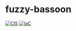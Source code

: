 # fuzzy-bassoon

[![CIS](https://app.soluble.cloud/api/v1/public/badges/46937b15-8ff2-4b02-b079-fe5a33db406c.svg)](https://app.soluble.cloud/repos/details/github.com/mikelaramie/fuzzy-bassoon)  [![IaC](https://app.soluble.cloud/api/v1/public/badges/5af1ce18-b313-4f58-8659-307ec4256b3b.svg)](https://app.soluble.cloud/repos/details/github.com/mikelaramie/fuzzy-bassoon)  

